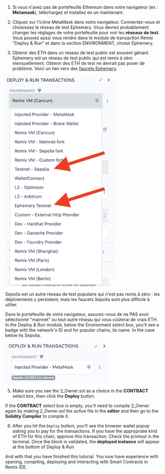 1. Si vous n'avez pas de portefeuille Ethereum dans votre navigateur (ex : **Metamask**), téléchargez et installez en un maintenant.

2. Cliquez sur l'icône MetaMask dans votre navigateur. Connectez-vous et choisissez le réseau de test Ephemery. Vous devrez probablement changer les réglages de votre portefeuille pour voir les **réseaux de test**.  Vous pouvez aussi vous rendre dans le module de transaction Remix "Deploy & Run" et dans la section ENVIRONMENT, choisir Ephemery.

3. Obtenir des ETH dans un réseau de test public est souvent gênant.  Ephemery est un réseau de test public qui est remis à zéro mensuellement. Obtenir des ETH de test ne devrait pas poser de problème.  Voici un lien vers des <a href="https://github.com/ephemery-testnet/ephemery-resources?tab=readme-ov-file#faucets" target="_blank">faucets Ephemery</a>.

![](https://raw.githubusercontent.com/ethereum/remix-workshops/master/Basics/deploy_injected/images/testnet.png)

Sepolia est un autre réseau de test populaire qui n'est pas remis à zéro : les déploiements y persistent, mais les faucets Sepolia sont plus difficile à utilier.

Dans le portefeuille de votre navigateur, assurez-vous de ne PAS avoir sélectionné "mainnet" ou tout autre réseau qui vous coûterai de vrais ETH. In the Deploy & Run module, below the Environment select box, you'll see a badge with the network's ID and for popular chains, its name.  In the case below its Sepolia.

![](https://raw.githubusercontent.com/ethereum/remix-workshops/master/Basics/deploy_injected/images/sepolia.png)

5. Make sure you see the 2_Owner.sol as a choice in the **CONTRACT** select box, then click the **Deploy** button.

If the **CONTRACT** select box is empty, you'll need to compile 2_Owner again by making 2_Owner.sol the active file in the **editor** and then go to the **Solidity Compiler** to compile it.

6. After you hit the `Deploy` button, you'll see the browser wallet popup asking you to pay for the transactions.  If you have the appropriate kind of ETH for this chain, approve this transaction.  Check the printout in the terminal.  Once the block is validated, the **deployed instance** will appear at the bottom of Deploy & Run

And with that you have finished this tutorial.  You now have experience with opening, compiling, deploying and interacting with Smart Contracts in Remix IDE.
